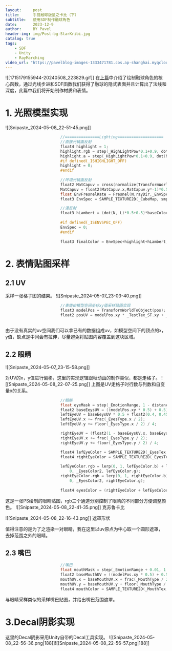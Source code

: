 ```yaml
---
layout:     post
title:      手搓融球版星之卡比（下）
subtitle:   使用SDF制作融球角色
date:       2023-12-9
author:     BY Pavel
header-img: img/Post-bg-StarKribi.jpg
catalog: true
tags:
    - SDF
    - Unity
    - RayMarching
video_url: "https://pavelblog-images-1333471781.cos.ap-shanghai.myqcloud.com/Profolio_H264.mp4"
---
```


![[1715179155944-20240508_223829.gif]]
在[上篇](https://pavelpeng7.github.io/2023/12/09/手搓融球版星之卡比-上/)中介绍了绘制融球角色的核心函数，通过光线步进和SDF函数我们获得了融球的隐式表面并且计算出了法线和深度，此篇中我们将开始制作材质和表情。
# 1. 光照模型实现
![[Snipaste_2024-05-08_22-51-45.png]]
```c
                        //===============Lighting====================
                        //直接光镜面反射
                        float4 highlight = 1;
                        highlight.rgb = step(_HighLightPow*0.1+0.9, dot(N, halfDir) * dot(N, halfDir)) * lCol; 
                        highlight.a = step(_HighLightPow*0.1+0.9, dot(N, halfDir) * dot(N, halfDir));
                        #if defined(_ISHIGHLIGHT_OFF)
                        highlight = 0;
                        #endif
                        
                        //环境光镜面反射
                        float2 MatCapuv = cross(normalize(TransformWorldToView(pos)),TransformWorldToView(N));
                        MatCapuv = float2(MatCapuv.x,MatCapuv.y*-1)*0.5+0.5;
                        float EnvFresnelRate = Fresnel(N,rayDir,_EnvSpecBios,_EnvSpecInt,_EnvSpecPower);
                        float3 EnvSpec = SAMPLE_TEXTURE2D(_CubeMap, smp, MatCapuv) * _EnvSpecInt * EnvFresnelRate;

                        //漫反射
                        float3 hLambert = (dot(N, L)*0.5+0.5)*baseColor+_EnvColor;
                        
                        #if defined(_ISENVSPEC_OFF)
                        EnvSpec = 0;
                        #endif
                        
                        float3 finalColor = EnvSpec+highlight+hLambert;
```

# 2. 表情贴图采样

## 2.1 UV
采样一张格子图的结果。
![[Snipaste_2024-05-07_23-03-40.png]]
```c
                        //表情由模型空间坐标xy值采样贴图实现
                        float3 modelPos = TransformWorldToObject(pos);
                        float2 posUV = modelPos.xy * _TestTex_ST.xy + _TestTex_ST.zw;
                        
```

由于没有真实的uv空间我们可以拿已有的数据组成uv，如模型空间下的顶点的x，y值，缺点是中间会有拉伸，尽量避免将贴图内容覆盖到这块区域。
## 2.2 眼睛
![[Snipaste_2024-05-07_23-15-58.png]]

对UV的x，y值进行偏移，这里的实现逻辑跟帧动画的制作类似，都是走格子。
![[Snipaste_2024-05-08_22-07-25.png]]
上图是UV走格子时行数与列数和自变量x的关系。
```c
                        //眼睛
                        float eyeMask = step(_EmotionRange, 1 - distance(posUV, 0));
                        float2 baseEeysUV = ((modelPos.xy * 0.5) + 0.5) * _EyesTex_ST.xy + _EyesTex_ST.zw;
                        leftEyeUV = baseEeysUV * 0.5 + float2(0.4, 0.45);
                        leftEyeUV.x += frac(_EyesType.x / 2);
                        leftEyeUV.y += floor(_EyesType.x / 2) / 4;

                        rightEyeUV = (float2(1 - baseEeysUV.x, baseEeysUV.y)) * 0.5 + float2(0.4, 0.45);
                        rightEyeUV.x += frac(_EyesType.y / 2);
                        rightEyeUV.y += floor(_EyesType.y / 2) / 4;

                        float4 lefEyeColor = SAMPLE_TEXTURE2D(_EyesTex, smp, leftEyeUV.xy);
                        float4 rightEyeColor = SAMPLE_TEXTURE2D(_EyesTex, smp, rightEyeUV.xy);
                        
                        lefEyeColor.rgb = lerp(0, 1, lefEyeColor.b) + lerp(0, _EyesColor1, lefEyeColor.r) + lerp(
                            0, _EyesColor2, lefEyeColor.g);
                        rightEyeColor.rgb = lerp(0, 1, rightEyeColor.b) + lerp(0, _EyesColor1, rightEyeColor.r) + lerp(
                            0, _EyesColor2, rightEyeColor.g);
                        
                        float4 eyesColor = (rightEyeColor + lefEyeColor) * eyeMask;
```

这是一张PS绘制的眼睛贴图，rgb三个通道分别控制了眼睛的不同部分方便调整颜色。
![[Snipaste_2024-05-08_22-41-35.png]]
克苏鲁卡比

![[Snipaste_2024-05-08_22-16-43.png]]
遮罩形状

值得注意的是为了之渲染一对眼睛，我在这里以uv原点为中心取一个圆形遮罩，去掉范围之外的眼睛。
## 2.3 嘴巴
```c
                        //嘴巴
                        float mouthMask = step(_EmotionRange + 0.01, 1 - distance(float2(posUV.x, posUV.y + 0.04), 0));
                        float2 baseMouthUV = ((modelPos.xy * 0.5) + 0.5) * _MouthTex_ST.xy + _MouthTex_ST.zw;
                        mouthUV.x = baseMouthUV.x + frac(_MouthType / 2);
                        mouthUV.y = baseMouthUV.y + floor(_MouthType / 2) / 2;
                        float4 mouthColor = SAMPLE_TEXTURE2D(_MouthTex, smp, mouthUV) ;
```
与眼睛采样类似的采样嘴巴贴图，并给出嘴巴范围遮罩。
# 3.Decal阴影实现
这里的Decal阴影采用Unity自带的Decal工具实现。
![[Snipaste_2024-05-08_22-56-36.png|188]]![[Snipaste_2024-05-08_22-56-57.png|188]]

